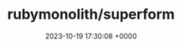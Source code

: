 ---
title: "rubymonolith/superform"
link: "https://github.com/rubymonolith/superform"
date: "2023-10-19 17:30:08 +0000"
description: "Build highly customizable forms in Rails"
category: "github"
---